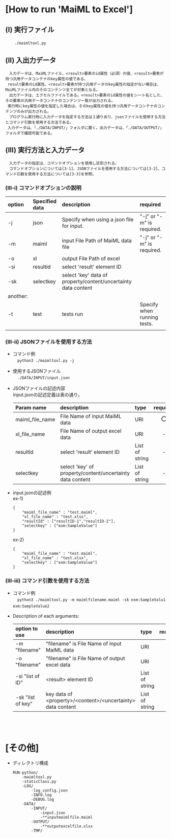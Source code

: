 # [How to run 'MaiML to Excel']

## (Ⅰ) 実行ファイル
　　`./maimltoxl.py`

## (Ⅱ) 入出力データ
    　入力データは、MaiMLファイル、<result>要素のid属性（必須）の値、<result>要素が持つ汎用データコンテナのkey属性の値である。
     result要素のid属性、<result>要素が持つ汎用データのkey属性の指定がない場合は、MaiMLファイル内のそのコンテンツ全てが対象となる。
    　出力データは、エクセルファイルである。<result>要素のid属性の値をシート名とした、その要素の汎用データコンテナのコンテンツ一覧が出力される。
     実行時にkey属性の値を指定した場合は、そのkey属性の値を持つ汎用データコンテナのコンテンツのみが出力される。
    　プログラム実行時に入力データを指定する方法は２通りあり、jsonファイルを使用する方法とコマンド引数を使用する方法である。
     入力データは、「./DATA/INPUT/」フォルダに置く。出力データは、「./DATA/OUTPUT/」フォルダで確認可能である。

## (Ⅲ) 実行方法と入力データ
    　入力データの指定は、コマンドオプションを使用し区別される。
    　コマンドオプションについては[3-1]、JSONファイルを使用する方法については[3-2]、コマンド引数を使用する方法については[3-3]を参照。

### (Ⅲ-ⅰ) コマンドオプションの説明
|option|Specified data|description|required|
|:--|:--|:--|:--|
|-j|json|Specify when using a json file for input.|"-j" or "-m" is required.|
|-m|maiml|input File Path of MaiML data file|"-j" or "-m" is required.|
|-o|xl|output File Path of excel||
|-si|resultid|select 'result' element ID||
|-sk|selectkey|select 'key' data of property/content/uncertainty data content ||
|another:|
|-t|test|tests run|Specify when running tests.|
||

### (Ⅲ-ⅱ) JSONファイルを使用する方法
- コマンド例<br>
　`python3 ./maimltoxl.py -j`

- 使用するJSONファイル <br>
  　`./DATA/INPUT/input.json` <br>

- JSONファイルの記述内容 <br>
    input.jsonの記述定義は表の通り。

    |Param name|description|type|required|
    |:--|:--|:--|:--:|
    |maiml_file_name|File Name of input MaiML data|URI|⭕️|
    |xl_file_name|File Name of output excel data|URI|-|""|
    |resultId|select 'result' element ID|List of string|-|
    |selectkey|select 'key' of property/content/uncertainty data content |List of string|-|

- input.jsonの記述例 <br>
    ex-1)
    ```
    {
        "maiml_file_name" : "test.maiml",
        "xl_file_name" : "test.xlsx",
        "resultId" : ["resultID-1","resultID-2"],
        "selectkey" : ["exm:SampleValue"]
    }
    ```
    ex-2)
    ```
    {
        "maiml_file_name" : "test.maiml",
        "xl_file_name" : "test.xlsx",
        "selectkey" : ["exm:SampleValue"]
    }
    ```

### (Ⅲ-ⅲ) コマンド引数を使用する方法
- コマンド例<br>
　`python3 ./maimltoxl.py -m maimlfilename.maiml -sk exm:SampleValu1 exm:SampleValue2`　

- Description of each arguments: <br>

    |option to use|description|type|required|
    |:--|:--|:--|:--:|
    |-m "filename"|"filename" is File Name of input MaiML data|URI|⭕️|
    |-o "filename"|"filename" is File Name of output excel data|URI|-|
    |-si "list of ID"|\<result> element ID|List of string|-|
    |-sk "list of key"|key data of \<property>/\<content>/\<uncertainty> data content|List of string|-|
　　
<br><br>

# [その他]
- ディレクトリ構成
    ```
    RUN-python/
        -maimltoxl.py
        -staticClass.py
        -LOG/
            -log_config.json
            -INFO.log
            -DEBUG.log
        -DATA/
            -INPUT/
                -input.json
                -**inputmaimlfile.maiml
            -OUTPUT/
                -**outputexcelfile.xlsx
            -TMP/
    ``` 

